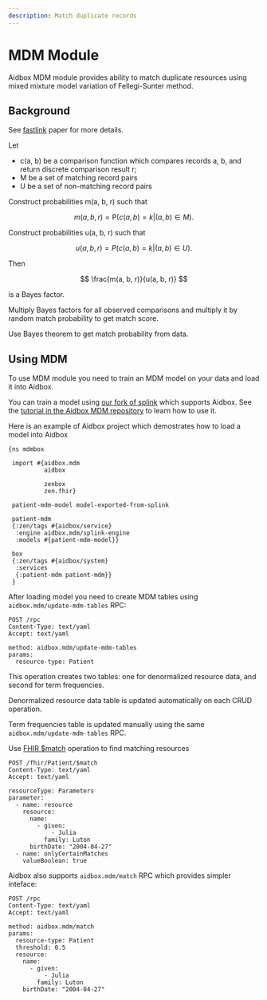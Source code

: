 ```yaml
---
description: Match duplicate records
---
```


# MDM Module

Aidbox MDM module provides ability to match duplicate resources using mixed mixture model variation of Fellegi-Sunter method.

## Background

See [fastlink](https://imai.fas.harvard.edu/research/files/linkage.pdf) paper for more details.

Let

* c(a, b) be a comparison function which compares records a, b, and return discrete comparison result r;
* M be a set of matching record pairs
* U be a set of non-matching record pairs

Construct probabilities m(a, b, r) such that

$$
m(a, b, r) = \mathrm{P}\left(c\left(a, b\right) = k | (a, b) \in M\right).
$$



Construct probabilities u(a, b, r) such that

$$
u(a, b, r) = P(c(a, b) = k | (a, b) \in U).
$$

Then&#x20;

$$
\frac{m(a, b, r)}{u(a, b, r)}
$$

is a Bayes factor.

Multiply Bayes factors for all observed comparisons and multiply it by random match probability to get match score.

Use Bayes theorem to get match probability from data.

## Using MDM

To use MDM module you need to train an MDM model on your data and load it into Aidbox.

You can train a model using [our fork of splink](https://github.com/Aidbox/mdm) which supports Aidbox. See the [tutorial in the Aidbox MDM repository](https://github.com/Aidbox/mdm) to learn how to use it.

Here is an example of Aidbox project which demostrates how to load a model into Aidbox

```
{ns mdmbox

 import #{aidbox.mdm
          aidbox

          zenbox
          zen.fhir}

 patient-mdm-model model-exported-from-splink

 patient-mdm
 {:zen/tags #{aidbox/service}
  :engine aidbox.mdm/splink-engine
  :models #{patient-mdm-model}}

 box
 {:zen/tags #{aidbox/system}
  :services
  {:patient-mdm patient-mdm}}
 }
```

After loading model you need to create MDM tables using `aidbox.mdm/update-mdm-tables` RPC:

```
POST /rpc
Content-Type: text/yaml
Accept: text/yaml

method: aidbox.mdm/update-mdm-tables
params:
  resource-type: Patient
```

This operation creates two tables: one for denormalized resource data, and second for term frequencies.

Denormalized resource data table is updated automatically on each CRUD operation.

Term frequencies table is updated manually using the same `aidbox.mdm/update-mdm-tables` RPC.

Use [FHIR $match](http://build.fhir.org/patient-operation-match.html) operation to find matching resources

```
POST /fhir/Patient/$match
Content-Type: text/yaml
Accept: text/yaml

resourceType: Parameters
parameter:
  - name: resource
    resource:
      name:
        - given:
            - Julia
          family: Luton
      birthDate: "2004-04-27"
  - name: onlyCertainMatches
    valueBoolean: true
```

Aidbox also supports `aidbox.mdm/match` RPC which provides simpler inteface:

```
POST /rpc
Content-Type: text/yaml
Accept: text/yaml

method: aidbox.mdm/match
params:
  resource-type: Patient
  threshold: 0.5
  resource:
    name:
      - given:
          - Julia
        family: Luton
    birthDate: "2004-04-27"
```
